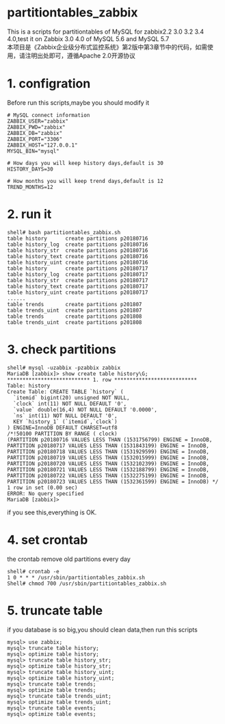 # partitiontables_zabbix
This is a scripts for partitiontables of MySQL for zabbix2.2 3.0 3.2 3.4 4.0,test it on Zabbix 3.0 4.0 of MySQL 5.6 and MySQL 5.7  
本项目是《Zabbix企业级分布式监控系统》第2版中第3章节中的代码，如需使用，请注明出处即可，遵循Apache 2.0开源协议     

# 1. configration 
Before run this scripts,maybe you should modify it
```
# MySQL connect information
ZABBIX_USER="zabbix"
ZABBIX_PWD="zabbix"
ZABBIX_DB="zabbix"
ZABBIX_PORT="3306"
ZABBIX_HOST="127.0.0.1"
MYSQL_BIN="mysql"

# How days you will keep history days,default is 30
HISTORY_DAYS=30

# How months you will keep trend days,default is 12
TREND_MONTHS=12
```
# 2. run it
```
shell# bash partitiontables_zabbix.sh 
table history      create partitions p20180716
table history_log  create partitions p20180716
table history_str  create partitions p20180716
table history_text create partitions p20180716
table history_uint create partitions p20180716
table history      create partitions p20180717
table history_log  create partitions p20180717
table history_str  create partitions p20180717
table history_text create partitions p20180717
table history_uint create partitions p20180717
......
table trends       create partitions p201807
table trends_uint  create partitions p201807
table trends       create partitions p201808
table trends_uint  create partitions p201808
```
# 3. check partitions
```
shell# mysql -uzabbix -pzabbix zabbix
MariaDB [zabbix]> show create table history\G;
*************************** 1. row ***************************
Table: history
Create Table: CREATE TABLE `history` (
  `itemid` bigint(20) unsigned NOT NULL,
  `clock` int(11) NOT NULL DEFAULT '0',
  `value` double(16,4) NOT NULL DEFAULT '0.0000',
  `ns` int(11) NOT NULL DEFAULT '0',
  KEY `history_1` (`itemid`,`clock`)
) ENGINE=InnoDB DEFAULT CHARSET=utf8
/*!50100 PARTITION BY RANGE ( clock)
(PARTITION p20180716 VALUES LESS THAN (1531756799) ENGINE = InnoDB,
PARTITION p20180717 VALUES LESS THAN (1531843199) ENGINE = InnoDB,
PARTITION p20180718 VALUES LESS THAN (1531929599) ENGINE = InnoDB,
PARTITION p20180719 VALUES LESS THAN (1532015999) ENGINE = InnoDB,
PARTITION p20180720 VALUES LESS THAN (1532102399) ENGINE = InnoDB,
PARTITION p20180721 VALUES LESS THAN (1532188799) ENGINE = InnoDB,
PARTITION p20180722 VALUES LESS THAN (1532275199) ENGINE = InnoDB,
PARTITION p20180723 VALUES LESS THAN (1532361599) ENGINE = InnoDB) */
1 row in set (0.00 sec)
ERROR: No query specified
MariaDB [zabbix]>
```
if you see this,everything is OK.

# 4. set crontab
the crontab remove old partitions every day
```
shell# crontab -e
1 0 * * * /usr/sbin/partitiontables_zabbix.sh
Shell# chmod 700 /usr/sbin/partitiontables_zabbix.sh
```
# 5. truncate table
if you database is so big,you should clean data,then run this scripts
```
mysql> use zabbix; 
mysql> truncate table history; 
mysql> optimize table history; 
mysql> truncate table history_str; 
mysql> optimize table history_str; 
mysql> truncate table history_uint; 
mysql> optimize table history_uint; 
mysql> truncate table trends; 
mysql> optimize table trends; 
mysql> truncate table trends_uint; 
mysql> optimize table trends_uint; 
mysql> truncate table events; 
mysql> optimize table events;
```
